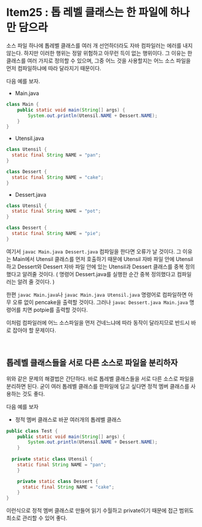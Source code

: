 # Item25 : 톱 레벨 클래스는 한 파일에 하나만 담으라

소스 파일 하나에 톱레벨 클래스를 여러 개 선언하더라도 자바 컴파일러는 에러를 내지 않는다. 하지만 이러한 행위는 정말 위험하고 아무런 득이 없는 행위이다. 그 이유는 한 클래스를 여러 가지로 정의할 수 있으며, 그중 어느 것을 사용할지는 어느 소스 파일을 먼저 컴파일하냐에 따라 달라지기 때문이다.

다음 예를 보자.

* Main.java

```java
class Main {
	public static void main(String[] args) {
		System.out.println(Utensil.NAME + Dessert.NAME);
	}
}
```

* Utensil.java

```java
class Utensil {
  static final String NAME = "pan";
}

class Dessert {
  static final String NAME = "cake";
}
```

* Dessert.java

```java
class Utensil {
  static final String NAME = "pot";
}

class Dessert {
  static final String NAME = "pie";
}
```

여기서 `javac Main.java Dessert.java` 컴파일을 한다면 오류가 날 것이다. 그 이유는 Main에서 Utensil 클래스를 먼저 호출하기 때문에 Utensil 자바 파일 안에 Utensil하고 Dessert와 Dessert 자바 파일 안에 있는 Utensil과 Dessert 클래스를 중복 정의했다고 알려줄 것이다. ( 명령어 Dessert.java를 실행한 순간 중복 정의했다고 컴파일러는 알려 줄 것이다. )

한편 `javac Main.java`나 `javac Main.java Utensil.java` 명령어로 컴파일하면 아무 오류 없이 pencake을 출력할 것이다. 그러나 `javac Dessert.java Main.java` 명령어를 치면 potpie를 출력할 것이다.

이처럼 컴파일러에 어느  소스파일을 먼저 건네느냐에 따라 동작이 달라지므로 반드시 바로 잡아야 할 문제이다.

<br>

## 톱레벨 클래스들을 서로 다른 소스로 파일을 분리하자

위와 같은 문제의 해결법은 간단하다. 바로 톱레벨 클래스들을 서로 다른 소스로 파일을 분리하면 된다. 굳이 여러 톱레벨 클래스를 한파일에  담고 싶다면 정적 멤버 클래스를 사용하는 것도 좋다.

다음 예를 보자

* 정적 멤버 클래스로 바꾼 여러개의 톱레벨 클래스

```java
public class Test {
	public static void main(String[] args) {
		System.out.println(Utensil.NAME + Dessert.NAME);
	}
  
  private static class Utensil {
    static final String NAME = "pan";
	}

	private static class Dessert {
	  static final String NAME = "cake";
	}
}
```

이런식으로 정적 멤버 클래스로 만들어 읽기 수월하고 private이기 때문에 접근 범위도 최소로 관리할 수 있어 좋다.

